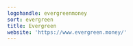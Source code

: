 ```yaml
---
logohandle: evergreenmoney
sort: evergreen
title: Evergreen
website: 'https://www.evergreen.money/'
---
```


